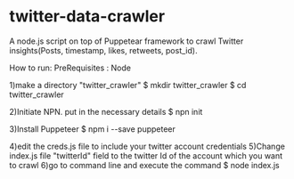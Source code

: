 # twitter-data-crawler
A node.js script on top of Puppetear framework to crawl Twitter insights(Posts, timestamp, likes, retweets, post_id).


How to run:
PreRequisites : Node

1)make a directory "twitter_crawler"
  $ mkdir twitter_crawler
  $ cd twitter_crawler
  
2)Initiate NPN. put in the necessary details
  $ npn init
 
3)Install Puppeteer
  $ npm i --save puppeteer
  
4)edit the creds.js file to include your twitter account credentials
5)Change index.js file "twitterId" field to the twitter Id of the account which you want to crawl
6)go to command line and execute the command
  $ node index.js
